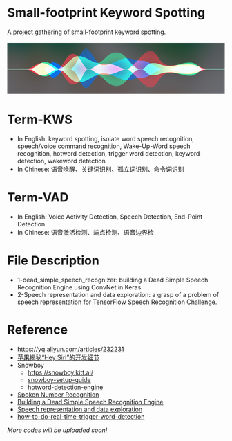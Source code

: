 # Small-footprint Keyword Spotting
A project gathering of small-footprint keyword spotting.<br><br>
![](/hey.png)

# Term-KWS
* In English: keyword spotting, isolate word speech recognition, speech/voice command recognition, Wake-Up-Word speech recognition, hotword detection, trigger word detection, keyword detection, wakeword detection
* In Chinese: 语音唤醒、关键词识别、孤立词识别、命令词识别

# Term-VAD
* In English: Voice Activity Detection, Speech Detection, End-Point Detection
* In Chinese: 语音激活检测、端点检测、语音边界检

# File Description
* 1-dead_simple_speech_recognizer: building a Dead Simple Speech Recognition Engine using ConvNet in Keras.
* 2-Speech representation and data exploration: a grasp of a problem of speech representation for TensorFlow Speech Recognition Challenge.


# Reference
* https://yq.aliyun.com/articles/232231
* [苹果揭秘“Hey Siri”的开发细节](https://www.leiphone.com/news/201710/IO3uxgYZyHt0AcPI.html)
* Snowboy
  * https://snowboy.kitt.ai/
  * [snowboy-setup-guide](http://blog.csdn.net/b735098742/article/details/78445981)
  * [hotword-detection-engine](https://www.wandianshenme.com/play/smart-speaker-hotword-detection-engine-snowboy-setup-guide/)
* [Spoken Number Recognition](https://github.com/RichardLiuLiu/Spoken_Number_Recognition)
* [Building a Dead Simple Speech Recognition Engine](https://blog.manash.me/building-a-dead-simple-word-recognition-engine-using-convnet-in-keras-25e72c19c12b)
* [Speech representation and data exploration](https://www.kaggle.com/davids1992/speech-representation-and-data-exploration)
* [how-to-do-real-time-trigger-word-detection](https://hackernoon.com/how-to-do-real-time-trigger-word-detection-with-keras-b8a56ab106b7)

*More codes will be uploaded soon!*
